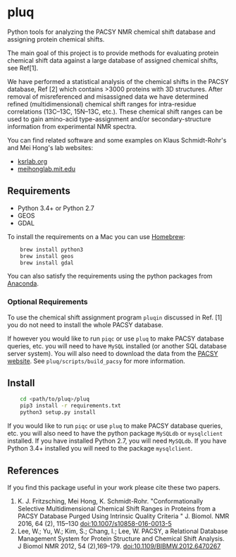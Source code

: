 
# pluq


Python tools for analyzing the PACSY NMR chemical shift database and assigning 
protein chemical shifts.

The main goal of this project is to provide methods for evaluating protein 
chemical shift data against a large database of assigned chemical shifts, 
see Ref[1].

We have performed a statistical analysis of the chemical shifts in the PACSY 
database, Ref [2] which contains >3000 proteins with 3D structures. After 
removal of misreferenced and misassigned data we have determined refined 
(multidimensional) chemical shift ranges for intra-residue correlations 
(13C–13C, 15N–13C, etc.). These chemical shift ranges can be used to gain 
amino-acid type-assignment and/or secondary-structure information from 
experimental NMR spectra.

You can find related software and some examples on Klaus Schmidt-Rohr's and 
Mei Hong's lab websites:

- [ksrlab.org](ksrlab.org/pluqin-sqat/)
- [meihonglab.mit.edu](meihonglab.mit.edu/software)

## Requirements

- Python 3.4+ or Python 2.7
- GEOS
- GDAL

To install the requirements on a Mac you can use [Homebrew](https://brew.sh):

```bash
    brew install python3
    brew install geos
    brew install gdal
```

You can also satisfy the requirements using the python packages from 
[Anaconda](https://anaconda.org/anaconda/python).


### Optional Requirements

To use the chemical shift assignment program  `pluqin` discussed in Ref. [1] 
you do not need to install the whole PACSY database.  

If however you would like to run `piqc` or use `pluq` to make PACSY database 
queries, etc. you will need to have `MySQL` installed (or another SQL database
server system). You will also need to download the data from the 
[PACSY website](http://pacsy.nmrfam.wisc.edu). See `pluq/scripts/build_pacsy`
for more information.


## Install

```bash
    cd <path/to/pluq>/pluq
    pip3 install -r requirements.txt
    python3 setup.py install
```

If you would like to run `piqc` or use `pluq` to make PACSY database 
queries, etc. you will also  need to have the python package  `MySQLdb` or 
`mysqlclient` installed. If you have installed Python 2.7, you will need 
`MySQLdb`. If you have Python 3.4+ installed you will need to the package 
`mysqlclient`.

## References

If you find this package useful in your work please cite these two papers. 

1. K. J. Fritzsching, Mei Hong,  K. Schmidt-Rohr. "Conformationally
    Selective Multidimensional Chemical Shift Ranges in Proteins from
    a PACSY Database Purged Using Intrinsic Quality Criteria " J.
    Biomol. NMR 2016, 64 (2), 115–130
    [doi:10.1007/s10858-016-0013-5](https://doi.org/10.1007/s10858-016-0013-5)
2. Lee, W.; Yu, W.; Kim, S.; Chang, I.; Lee, W. PACSY, a Relational
    Database Management System for Protein Structure and Chemical
    Shift Analysis. J Biomol NMR 2012, 54 (2),169–179.
    [doi:10.1109/BIBMW.2012.6470267](https://doi.org/10.1109/BIBMW.2012.6470267)